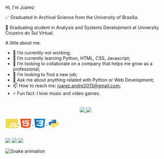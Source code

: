Hi, I'm Juarez

✅ Graduated in Archival Science from the University of Brasília.

🔄 Graduating student in Analysis and Systems Development at University Cruzeiro do Sul Virtual.


A little about me:

- 🔭 I’m currently not working;
- 🌱 I’m currently learning Python, HTML, CSS, Javascript;
- 👯 I’m looking to collaborate on a company that helps me grow as a professional;
- 🤔 I’m looking to find a new job;
- 💬 Ask me about anything related with Python or Web Development;
- 📫 How to reach me: juarez.andre2013@gmail.com;
- ⚡ Fun fact: I love music and video games.
##
<div align="center">
  <a href="https://github.com/juarez-andre">
  <img height="180em" src="https://github-readme-stats.vercel.app/api?username=juarez-andre&show_icons=true&theme=dark&include_all_commits=true&count_private=true"/>
  <img height="180em" src="https://github-readme-stats.vercel.app/api/top-langs/?username=juarez-andre&layout=compact&langs_count=7&theme=dark"/>
</div>
  
  <div style="display: inline_block"><br>
  <img align="center" alt="Juarez-Js" height="30" width="40" src="https://raw.githubusercontent.com/devicons/devicon/master/icons/javascript/javascript-plain.svg">
  <img align="center" alt="Juarez-HTML" height="30" width="40" src="https://raw.githubusercontent.com/devicons/devicon/master/icons/html5/html5-original.svg">
  <img align="center" alt="Juarez-CSS" height="30" width="40" src="https://raw.githubusercontent.com/devicons/devicon/master/icons/css3/css3-original.svg">
  <img align="center" alt="Juarez-Python" height="30" width="40" src="https://raw.githubusercontent.com/devicons/devicon/master/icons/python/python-original.svg">
</div>
  
  ##
  
 <div> 
  <a href="https://instagram.com/juarez_andre_" target="_blank"><img src="https://img.shields.io/badge/-Instagram-%23E4405F?style=for-the-badge&logo=instagram&logoColor=white" target="_blank"></a>
  <a href = "mailto:juarez.andre2013@gmail.com"><img src="https://img.shields.io/badge/-Gmail-%23333?style=for-the-badge&logo=gmail&logoColor=white" target="_blank"></a>
  <a href="https://www.linkedin.com/in/juarez-alves-7610591b9/" target="_blank"><img src="https://img.shields.io/badge/-LinkedIn-%230077B5?style=for-the-badge&logo=linkedin&logoColor=white" target="_blank"></a> 

   ![Snake animation](https://github.com/juarez-andre/juarez-andre/blob/output/github-contribution-grid-snake.svg)
   
</div>
